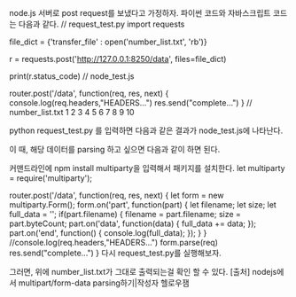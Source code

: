node.js 서버로 post request를 보냈다고 가정하자.
파이썬 코드와 자바스크립트 코드는 다음과 같다.
// request_test.py
import requests

file_dict = {'transfer_file' : open('number_list.txt', 'rb')}

r = requests.post('http://127.0.0.1:8250/data', files=file_dict)

print(r.status_code)
// node_test.js

router.post('/data', function(req, res, next)
{
    console.log(req.headers,"HEADERS...")
    res.send("complete...")
}
// number_list.txt
1
2
3
4
5
6
7
8
9
10

python request_test.py 를 입력하면 다음과 같은 결과가 node_test.js에 나타난다.

이 때, 
해당 데이터를 parsing 하고 싶으면 다음과 같이 하면 된다.

커맨드라인에 
npm install multiparty을 입력해서 패키지를 설치한다.
let multiparty = require('multiparty');

router.post('/data', function(req, res, next)
{
    let form = new multiparty.Form();
    form.on('part', function(part)
    {
        let filename;
        let size;
        let full_data = '';
        if(part.filename)
        {
            filename    = part.filename;
            size        = part.byteCount;
            part.on('data', function(data)
            {
                full_data += data;
            });
            part.on('end', function()
            {
                console.log(full_data);
            });
        }
    }
    //console.log(req.headers,"HEADERS...")
    form.parse(req)
    res.send("complete...")
}
다시 request_test.py를 실행해보자.

그러면, 
위에 number_list.txt가 그대로 출력되는걸 확인 할 수 있다.
[출처] nodejs에서 multipart/form-data parsing하기|작성자 헬로우잼
